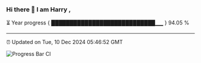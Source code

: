 ### Hi there 👋 I am Harry , 

⏳ Year progress { ████████████████████████████▁▁ } 94.05 %

---

⏰ Updated on Tue, 10 Dec 2024 05:46:52 GMT

![Progress Bar CI](https://github.com/duykhang68/duykhang68/workflows/Progress%20Bar%20CI/badge.svg)
